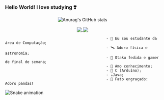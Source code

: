 ### Hello World! I love studying ❣️

<!--
**JuJubali/JuJubali** is a ✨ _special_ ✨ repository because its `README.md` (this file) appears on your GitHub profile.

Here are some ideas to get you started:

-->
<div align="center">

 ![Anurag's GitHub stats](https://github-readme-stats.vercel.app/api?username=Jujubali&theme=midnight-purple&show_icons=true)
 
 <a href="https://github.com/anuraghazra/github-readme-stats">
   <img align="center" src="https://github-readme-stats.vercel.app/api/pin/?username=JuJubali&repo=github-readme-stats" />
 </a>
 <a href="https://github.com/anuraghazra/convoychat">
   <img align="center" src="https://github-readme-stats.vercel.app/api/pin/?username=JuJubali&repo=convoychat" />
 </a>

</div>
  
   <div> 

                                                  - 🔭 Eu sou estudante da área de Computação;
                                                  - 🛰️ Adoro física e astronomia;
                                                  - 🦴 Otaku fedida e gamer de final de semana;
                                                  - 💓 Amo conhecimento;
                                                  - 🐍 C (Arduíno);
                                                  - ☕Java;
                                                  - 🐼 Fato engraçado: Adoro pandas!

  ![Snake animation](https://github.com/RafaellaBallerini/RafaellaBallerini/blob/output/github-contribution-grid-snake.svg)
 
</div>

